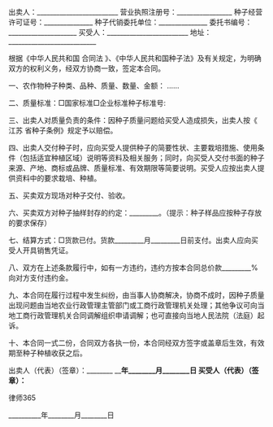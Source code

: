 
 出卖人：_________________________
 营业执照注册号：_________________
 种子经营许可证号：_______________
 种子代销委托单位：_______________
 委托书编号：_____________________
 买受人：_________________________
 地址：___________________________
 
 根据《中华人民共和国
合同法
》、《中华人民共和国种子法》及有关规定，为明确双方的权利义务，经双方协商一致，签定本合同。
 
 一、农作物种子种类、品种、质量、数量、金额：
     ……
 
 二、质量标准：□国家标准□企业标准种子标准号:
 
 三、出卖人对质量负责的条件：因种子质量问题给买受人造成损失，出卖人按《
江苏
省种子条例》规定予以赔偿。
 
 四、出卖人交付种子时，应向买受人提供种子的简要性状、主要栽培措施、使用条件（包括适宜种植区域）说明等资料及相关服务；同时，向买受人交付书面的种子来源、产地、商标或品牌、质量标准、有效期限等简要说明。买受人应按出卖人提供资料中的要求栽培、种植。
 
 五、买卖双方现场对种子交付、验收。
 
 六、买卖双方对种子抽样封存的约定：_________。（提示：种子样品应按种子存放的要求保存）
 
 七、结算方式：□货款已付。货款_________月_________日前支付。出卖人应向买受人开具销售凭证。
 
 八、双方在上述条款履行中，如有一方违约，违约方按本合同总价款_________%向对方支付违约金。
 
 九、本合同在履行过程中发生纠纷，由当事人协商解决，协商不成时，因种子质量出现问题由当地农业行政管理主管部门或工商行政管理机关处理；其他争议可向当地工商行政管理机关合同调解组织申请调解；也可直接向当地人民法院（法庭）起诉。
 
 十、本合同一式二份，合同双方各执一份，本合同经双方签字或盖章后生效，有效期至种子种植收获之后。
 
  
 
 出卖人（代表）（签章）：________
 __________年________月________日
 买受人（代表）（签章）：________




 
律师365






 __________年________月________日 


 

 
 
 
 
 
  


  
 

  


  


  
 
 
 
 

